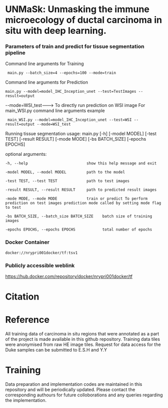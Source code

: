 # UNMaSk: Unmasking the immune microecology of ductal carcinoma in situ with deep learning.


### Parameters of train and predict for tissue segmentation pipeline

Command line arguments for Training

``` main.py --batch_size=4 --epochs=100 --mode=train```

Command line arguments for Prediction

` main.py --model=model_IHC_Inception_unet --test=TestImages --result=output `

--mode=WSI_test---> To directly run prediction on WSI image
For main_WSI.py
command line arguments example


` main_WSI.py --model=model_IHC_Inception_unet --test=WSI --result=output --mode=WSI_test`

Running tissue segmentation
usage: main.py [-h] [-model MODEL] [-test TEST] [-result RESULT] [-mode MODE]
               [-bs BATCH_SIZE] [-epochs EPOCHS]

optional arguments:

  `-h, --help                          show this help message and exit`
  
  `-model MODEL, --model MODEL         path to the model`
                        
  `-test TEST, --test TEST             path to test images`
                        
  `-result RESULT, --result RESULT     path to predicted result images`
                        
  `-mode MODE, --mode MODE             train or predict To perform prediction on test images prediction mode called by setting mode flag to test`
                        
  `-bs BATCH_SIZE, --batch_size BATCH_SIZE    batch size of training images`
                        
  `-epochs EPOCHS, --epochs EPOCHS            total number of epochs`


### Docker Container

```docker://nrypri001docker/tf:tsv1 ```

### Publicly accessible weblink

https://hub.docker.com/repository/docker/nrypri001docker/tf

# Citation

# Reference

All training data of carcinoma in situ regions that were annotated as a part of the project is made available in this github repository.
Training data tiles were anonymised from raw HE image tiles. Request for data access for the Duke samples can be submitted to E.S.H and Y.Y

# Training
Data preparation and implementation codes are maintained in this repository and will be periodically updated. Please contact the corresponding authours for future colloborations and any queries regarding the implementation.

